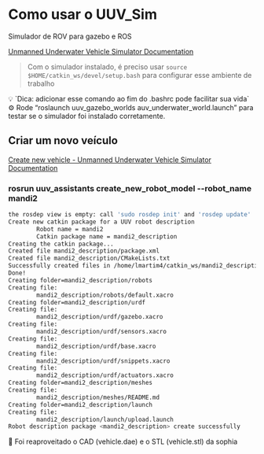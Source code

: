 # Como usar o UUV_Sim

Simulador de ROV para gazebo e ROS

[Unmanned Underwater Vehicle Simulator Documentation](https://uuvsimulator.github.io/)

> Com o simulador instalado, é preciso usar `source $HOME/catkin_ws/devel/setup.bash` para configurar esse ambiente de trabalho
> 

<aside>
💡 `Dica: adicionar esse comando ao fim do .bashrc pode facilitar sua vida`

</aside>

<aside>
⚙ Rode “roslaunch uuv_gazebo_worlds auv_underwater_world.launch” para testar se o simulador foi instalado corretamente.

</aside>

## Criar um novo veículo

[Create new vehicle - Unmanned Underwater Vehicle Simulator Documentation](https://uuvsimulator.github.io/packages/uuv_simulator/docs/tutorials/create_new_vehicle/)

### rosrun uuv_assistants create_new_robot_model --robot_name mandi2

```bash
the rosdep view is empty: call 'sudo rosdep init' and 'rosdep update'
Create new catkin package for a UUV robot description
        Robot name = mandi2
        Catkin package name = mandi2_description
Creating the catkin package...
Created file mandi2_description/package.xml
Created file mandi2_description/CMakeLists.txt
Successfully created files in /home/lmartim4/catkin_ws/mandi2_description. Please adjust the values in package.xml.
Done!
Creating folder=mandi2_description/robots
Creating file:
        mandi2_description/robots/default.xacro
Creating folder=mandi2_description/urdf
Creating file:
        mandi2_description/urdf/gazebo.xacro
Creating file:
        mandi2_description/urdf/sensors.xacro
Creating file:
        mandi2_description/urdf/base.xacro
Creating file:
        mandi2_description/urdf/snippets.xacro
Creating file:
        mandi2_description/urdf/actuators.xacro
Creating folder=mandi2_description/meshes
Creating file:
        mandi2_description/meshes/README.md
Creating folder=mandi2_description/launch
Creating file:
        mandi2_description/launch/upload.launch
Robot description package <mandi2_description> create successfully
```

<aside>
📖 Foi reaproveitado o CAD (vehicle.dae) e o STL (vehicle.stl) da sophia

</aside>